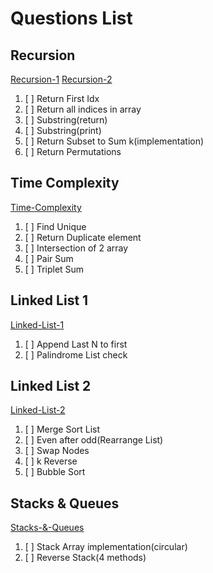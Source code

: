 # Questions List

## Recursion
[Recursion-1](./001.%20Recursion-1-1b/)
[Recursion-2](./002.%20Recursion%202/)
1. [ ] Return First Idx
1. [ ] Return all indices in array
1. [ ] Substring(return)
1. [ ] Substring(print)
1. [ ] Return Subset to Sum k(implementation)
1. [ ] Return Permutations

## Time Complexity
[Time-Complexity](./003.%20Time%20Complexity/Assignment/)
1. [ ] Find Unique
1. [ ] Return Duplicate element
1. [ ] Intersection of 2 array
1. [ ] Pair Sum
1. [ ] Triplet Sum

## Linked List 1
[Linked-List-1](/007.%20Linked%20List-1/) 
1. [ ] Append Last N to first
1. [ ] Palindrome List check

## Linked List 2
[Linked-List-2](/008.%20Linked%20List%202/)
1. [ ] Merge Sort List
1. [ ] Even after odd(Rearrange List)
1. [ ] Swap Nodes
1. [ ] k Reverse
1. [ ] Bubble Sort

## Stacks & Queues
[Stacks-&-Queues](./009.%20Stacks%20and%20Queues/)
1. [ ] Stack Array implementation(circular)
1. [ ] Reverse Stack(4 methods)

